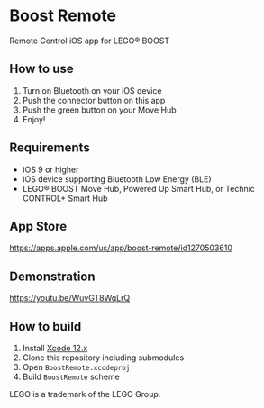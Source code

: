 # Boost Remote
Remote Control iOS app for LEGO® BOOST

## How to use
1. Turn on Bluetooth on your iOS device
2. Push the connector button on this app
3. Push the green button on your Move Hub
4. Enjoy!

## Requirements
- iOS 9 or higher
- iOS device supporting Bluetooth Low Energy (BLE)
- LEGO® BOOST Move Hub, Powered Up Smart Hub, or Technic CONTROL+ Smart Hub

## App Store
https://apps.apple.com/us/app/boost-remote/id1270503610

## Demonstration
https://youtu.be/WuvGT8WqLrQ

## How to build
1. Install [Xcode 12.x](https://developer.apple.com/xcode/)
2. Clone this repository including submodules
3. Open `BoostRemote.xcodeproj`
4. Build `BoostRemote` scheme

LEGO is a trademark of the LEGO Group.
